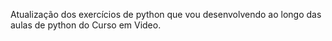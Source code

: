 Atualização dos exercícios de python que vou desenvolvendo ao longo das aulas de python do Curso em Video.
